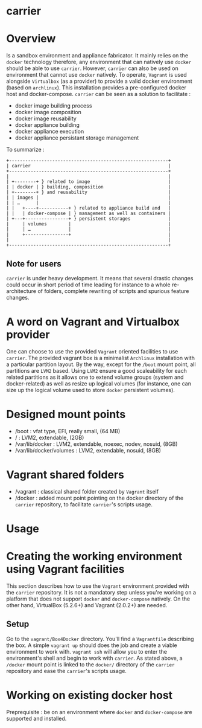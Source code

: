 # carrier

Overview
========

Is a sandbox environment and appliance fabricator. It mainly relies on the
`docker` technology therefore, any environment that can natively use `docker`
should be able to use `carrier`.
However, `carrier` can also be used on environment that cannot use `docker`
natively. To operate, `Vagrant` is used alongside `Virtualbox` (as a provider)
to provide a valid docker environment (based on `archlinux`). This installation
provides a pre-configured docker host and docker-compose.
`carrier` can be seen as a solution to facilitate :
- docker image building process
- docker image composition
- docker image reusability
- docker appliance building
- docker appliance execution
- docker appliance persistant storage management

To summarize :

```
+-----------------------------------------------------------+
| carrier                                                   |
+-----------------------------------------------------------+
|                                                           |
| +--------+ } related to image                             |
| | docker | } building, composition                        |
| +--------+ } and reusability                              |
| | images |                                                |
| | …      |                                                |
| |   +----+-----------+ } related to appliance build and   |
| |   | docker-compose | } management as well as containers |
| +---+----------------+ } persistent storages              |
|     | volumes        |                                    |
|     | …              |                                    |
|     +----------------+                                    |
|                                                           |
+-----------------------------------------------------------+
```

## Note for users

`carrier` is under heavy development. It means that several drastic changes
could occur in short period of time leading for instance to a whole
re-architecture of folders, complete rewriting of scripts and spurious feature
changes.

A word on Vagrant and Virtualbox provider
=========================================

One can choose to use the provided `Vagrant` oriented facilities to use
`carrier`. The provided vagrant box is a minimalist `Archlinux` installation
with a particular partition layout. By the way, except for the `/boot` mount
point, all partitions are `LVM2` based. Using `LVM2` ensure a good
scaleability for each related partitions as it allows one to extend volume
groups (system and docker-related) as well as resize up logical volumes (for
instance, one can size up the logical volume used to store `docker` persistent
volumes).

# Designed mount points

- /boot : vfat type, EFI, really small, (64 MB)
- / : LVM2, extendable, (2GB)
- /var/lib/docker : LVM2, extendable, noexec, nodev, nosuid, (8GB)
- /var/lib/docker/volumes : LVM2, extendable, nosuid, (8GB)

# Vagrant shared folders

- /vagrant : classical shared folder created by `Vagrant` itself
- /docker : added mount point pointing on the docker directory of the `carrier`
repository, to facilitate `carrier`'s scripts usage.

Usage
=====

# Creating the working environment using Vagrant facilities

This section describes how to use the `Vagrant` environment provided with the
`carrier` repository. It is not a mandatory step unless you're working on a
platform that does not support `docker` and `docker-compose` natively.
On the other hand, VirtualBox (5.2.6+) and Vagrant (2.0.2+) are needed.

## Setup

Go to the `vagrant/Box4Docker` directory. You'll find a `Vagrantfile` describing
the box.
A simple `vagrant up` should does the job and create a viable environment to
work with.
`vagrant ssh` will allow you to enter the environment's shell and begin to work
with `carrier`.
As stated above, a `/docker` mount point is linked to the `docker/` directory of
the `carrier` repository and ease the `carrier`'s scripts usage.

# Working on existing docker host

Preprequisite : be on an environment where `docker` and `docker-compose` are
supported and installed.
